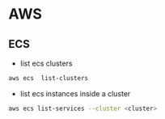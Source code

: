 # AWS

## ECS

  - list ecs clusters

```sh
aws ecs  list-clusters 
```

  - list ecs instances inside a cluster

```sh
aws ecs list-services --cluster <cluster>
```


